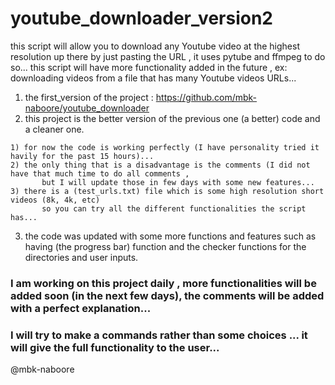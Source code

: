 # youtube_downloader_version2
  this script will allow you to download any Youtube video at the highest resolution up there by just pasting the URL , it uses pytube and ffmpeg to do so...
  this script will have more functionality added in the future , ex: downloading videos from a file that has many Youtube videos URLs...


  1) the first_version of the project : https://github.com/mbk-naboore/youtube_downloader
  2) this project is the better version of the previous one (a better) code and a cleaner one.
  
  
    1) for now the code is working perfectly (I have personality tried it havily for the past 15 hours)...
    2) the only thing that is a disadvantage is the comments (I did not have that much time to do all comments ,
           but I will update those in few days with some new features...
    3) there is a (test_urls.txt) file which is some high resolution short videos (8k, 4k, etc) 
           so you can try all the different functionalities the script has...
  
  3) the code was updated with some more functions and features such as having (the progress bar) function and the checker functions for the directories and user inputs. 
  
  
  
  ### I am working on this project daily , more functionalities will be added soon (in the next few days), the comments will be added with a perfect explanation... 
  ### I will try to make a commands rather than some choices ... it will give the full functionality to the user...
  
  @mbk-naboore
  
